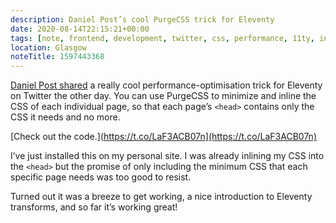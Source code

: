 ```yaml
---
description: Daniel Post’s cool PurgeCSS trick for Eleventy
date: 2020-08-14T22:15:21+00:00
tags: [note, frontend, development, twitter, css, performance, 11ty, inline, head]
location: Glasgow
noteTitle: 1597443368
---
```


[Daniel Post shared](https://twitter.com/danielpost/status/1293286796604956673) a really cool performance-optimisation trick for Eleventy on Twitter the other day. You can use PurgeCSS to minimize and inline the CSS of each individual page, so that each page’s `<head>` contains only the CSS it needs and no more.

[Check out the code.](https://t.co/LaF3ACB07n](https://t.co/LaF3ACB07n)

I’ve just installed this on my personal site. I was already inlining my CSS into the `<head>` but the promise of only including the minimum CSS that each specific page needs was too good to resist.

Turned out it was a breeze to get working, a nice introduction to Eleventy transforms, and so far it’s working great!

